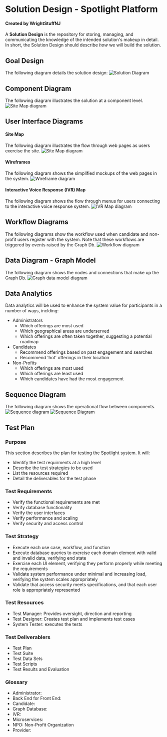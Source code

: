 # Solution Design - Spotlight Platform
#### Created by WrightStuffNJ
A **Solution Design** is the repository for storing, managing, and communicating the knowledge of the intended solution's makeup in detail. In short, the Solution Design should describe *how* we will build the solution.

## Goal Design
The following diagram details the solution design:
![Solution Diagram](/assets/images/DiversityCyberCouncil-HighLevelSolutiondiagram.jpeg)

## Component Diagram
The following diagram illustrates the solution at a component level.
![Site Map diagram](/assets/images/DiversityCyberCouncil-ComponentDiagram.jpeg)

## User Interface Diagrams
#### Site Map
The following diagram illustrates the flow through web pages as users exercise the site.
![Site Map diagram](/assets/images/DiversityCyberCouncil-SiteMap.jpeg)

#### Wireframes
The following diagram shows the simplified mockups of the web pages in the system. 
![Wireframe diagram](/assets/images/DiversityCyberCouncil-Wireframes.jpeg)

#### Interactive Voice Response (IVR) Map
The following diagram shows the flow through menus for users connecting to the interactive voice response system. 
![IVR Map diagram](/assets/images/DiversityCyberCouncil-IVRMap.jpeg)

## Workflow Diagrams
The following diagrams show the workflow used when candidate and non-profit users register with the system. Note that these workflows are triggered by events raised by the Graph Db.
![Workflow diagram](/assets/images/DiversityCyberCouncil-WorkflowDiagram.png)

## Data Diagram - Graph Model
The following diagram shows the nodes and connections that make up the Graph Db.
![Graph data model diagram](/assets/images/DiversityCyberCouncil-GraphModel.jpeg)


## Data Analytics
Data analytics will be used to enhance the system value for participants in a number of ways, inclding:

- Administrators
   - Which offerings are most used
   - Which geographical areas are underserved
   - Which offerings are often taken together, suggesting a potential roadmap
- Candidates
   - Recommend offerings based on past engagement and searches
   - Recommend 'hot' offerings in their location
- Non-Profits
   - Which offerings are most used
   - Which offerings are least used
   - Which candidates have had the most engagement

## Sequence Diagram  
The following diagram shows the operational flow between components.
![Sequence diagram](/assets/images/DiversityCyberCouncil-SequenceDiagrams.jpeg)
![Sequence Diagram](/assets/images/DiversityCyberCouncil-SequenceDiagrams2.jpeg)

## Test Plan
### Purpose
This section describes the plan for testing the Spotlight system. It will:
  - Identify the test requirments at a high level
  - Describe the test strategies to be used
  - List the resources required
  - Detail the deliverables for the test phase
### Test Requirements
  - Verify the functional requirements are met
  - Verify database functionality
  - Verify the user interfaces
  - Verify performance and scaling
  - Verify security and access control
### Test Strategy
  - Execute each use case, workflow, and function 
  - Execute database queries to exercise each domain element with valid and invalid data, verifying end state
  - Exercise each UI element, verifying they perform properly while meeting the requirements
  - Validate system performance under minimal and increasing load, verifying the system scales appropriately
  - Validate that access security meets specifications, and that each user role is appropriately represented
### Test Resources
   - Test Manager: Provides oversight, direction and reporting
   - Test Designer: Creates test plan and implements test cases
   - System Tester: executes the tests
### Test Deliverablers
  - Test Plan
  - Test Suite
  - Test Data Sets
  - Test Scripts
  - Test Results and Evaluation


### Glossary
   - Administrator:
   - Back End for Front End:
   - Candidate:
   - Graph Database: 
   - IVR: 
   - Microservices:
   - NPO: Non-Profit Organization
   - Provider:
